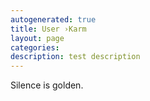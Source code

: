 ```yaml
---
autogenerated: true
title: User ›Karm
layout: page
categories: 
description: test description
---
```


Silence is golden.
